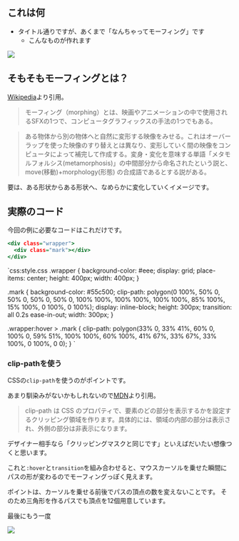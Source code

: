 <!--
title:   CSSだけで作るモーフィング
tags:    CSS,Design,HTML,デザイン
id:      85bf37036b5a471bd7c9
private: false
-->
## これは何

- タイトル通りですが、あくまで「なんちゃってモーフィング」です
    - こんなものが作れます

![](https://qiita-image-store.s3.ap-northeast-1.amazonaws.com/0/214677/48d57075-70ab-b23a-67fa-7b8efa3659a0.gif)

## そもそもモーフィングとは？

[Wikipedia](https://ja.wikipedia.org/wiki/%E3%83%A2%E3%83%BC%E3%83%95%E3%82%A3%E3%83%B3%E3%82%B0)より引用。

> モーフィング（morphing）とは、映画やアニメーションの中で使用されるSFXの1つで、コンピュータグラフィックスの手法の1つでもある。

> ある物体から別の物体へと自然に変形する映像をみせる。これはオーバーラップを使った映像のすり替えとは異なり、変形していく間の映像をコンピュータによって補完して作成する。変身・変化を意味する単語「メタモルフォルシス(metamorphosis)」の中間部分から命名されたという説と、move(移動)+morphology(形態) の合成語であるとする説がある。

要は、ある形状からある形状へ、なめらかに変化していくイメージです。

## 実際のコード

今回の例に必要なコードはこれだけです。

```html:index.html
<div class="wrapper">
  <div class="mark"></div>
</div>
```

`css:style.css
.wrapper {
  background-color: #eee;
  display: grid;
  place-items: center;
  height: 400px;
  width: 400px;
}

.mark {
  background-color: #55c500;
  clip-path: polygon(0 100%, 50% 0, 50% 0, 50% 0, 50% 0, 100% 100%, 100% 100%, 100% 100%, 85% 100%, 15% 100%, 0 100%, 0 100%);
  display: inline-block;
  height: 300px;
  transition: all 0.2s ease-in-out;
  width: 300px;
}

.wrapper:hover > .mark {
  clip-path: polygon(33% 0, 33% 41%, 60% 0, 100% 0, 59% 51%, 100% 100%, 60% 100%, 41% 67%, 33% 67%, 33% 100%, 0 100%, 0 0);
}
`

### clip-pathを使う

CSSの`clip-path`を使うのがポイントです。

あまり馴染みがないかもしれないので[MDN](https://developer.mozilla.org/ja/docs/Web/CSS/clip-path)より引用。

> clip-path は CSS のプロパティで、要素のどの部分を表示するかを設定するクリッピング領域を作ります。具体的には、領域の内部の部分は表示され、外側の部分は非表示になります。

デザイナー相手なら「クリッピングマスクと同じです」といえばだいたい想像つくと思います。

これと`:hover`と`transition`を組み合わせると、マウスカーソルを乗せた瞬間にパスの形が変わるのでモーフィングっぽく見えます。

ポイントは、カーソルを乗せる前後でパスの頂点の数を変えないことです。
そのため三角形を作るパスでも頂点を12個用意しています。

最後にもう一度

![](https://qiita-image-store.s3.ap-northeast-1.amazonaws.com/0/214677/48d57075-70ab-b23a-67fa-7b8efa3659a0.gif)